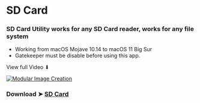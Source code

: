 # SD Card

### SD Card Utility works for any SD Card reader, works for any file system


 - Working from macOS Mojave 10.14 to macOS 11 Big Sur
 - Gatekeeper must be disable before using this app.

View full Video ⬇︎

[![Modular Image Creation](https://i.ibb.co/K5bFrB5/VIDEO.png)](https://youtu.be/gKbXBPYDQDM)


### Download ➤ [SD Card](https://github.com/chris1111/SD-Card/releases/tag/V1)
